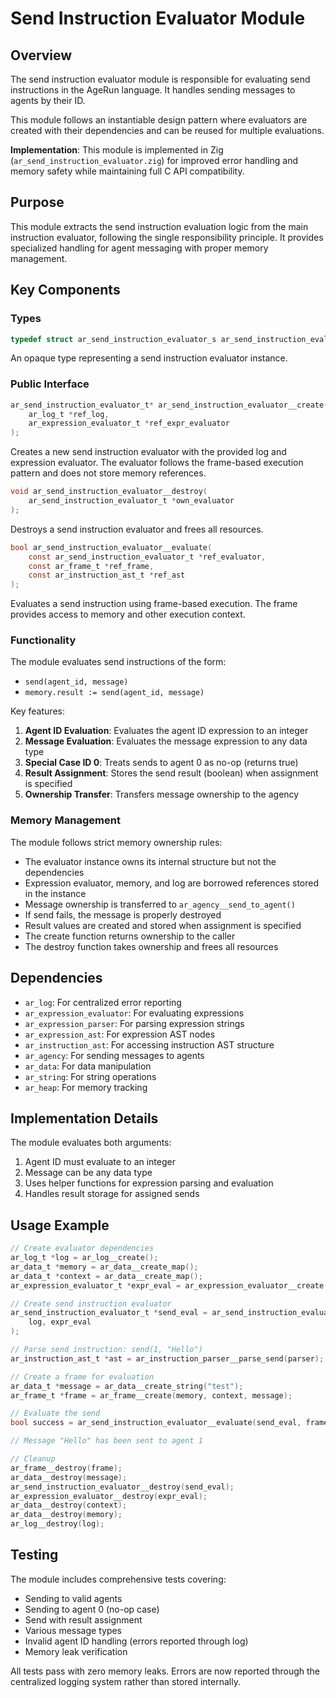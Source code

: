 # Send Instruction Evaluator Module

## Overview

The send instruction evaluator module is responsible for evaluating send instructions in the AgeRun language. It handles sending messages to agents by their ID.

This module follows an instantiable design pattern where evaluators are created with their dependencies and can be reused for multiple evaluations.

**Implementation**: This module is implemented in Zig (`ar_send_instruction_evaluator.zig`) for improved error handling and memory safety while maintaining full C API compatibility.

## Purpose

This module extracts the send instruction evaluation logic from the main instruction evaluator, following the single responsibility principle. It provides specialized handling for agent messaging with proper memory management.

## Key Components

### Types

```c
typedef struct ar_send_instruction_evaluator_s ar_send_instruction_evaluator_t;
```

An opaque type representing a send instruction evaluator instance.

### Public Interface

```c
ar_send_instruction_evaluator_t* ar_send_instruction_evaluator__create(
    ar_log_t *ref_log,
    ar_expression_evaluator_t *ref_expr_evaluator
);
```
Creates a new send instruction evaluator with the provided log and expression evaluator. The evaluator follows the frame-based execution pattern and does not store memory references.

```c
void ar_send_instruction_evaluator__destroy(
    ar_send_instruction_evaluator_t *own_evaluator
);
```
Destroys a send instruction evaluator and frees all resources.

```c
bool ar_send_instruction_evaluator__evaluate(
    const ar_send_instruction_evaluator_t *ref_evaluator,
    const ar_frame_t *ref_frame,
    const ar_instruction_ast_t *ref_ast
);
```
Evaluates a send instruction using frame-based execution. The frame provides access to memory and other execution context.


### Functionality

The module evaluates send instructions of the form:
- `send(agent_id, message)`
- `memory.result := send(agent_id, message)`

Key features:
1. **Agent ID Evaluation**: Evaluates the agent ID expression to an integer
2. **Message Evaluation**: Evaluates the message expression to any data type
3. **Special Case ID 0**: Treats sends to agent 0 as no-op (returns true)
4. **Result Assignment**: Stores the send result (boolean) when assignment is specified
5. **Ownership Transfer**: Transfers message ownership to the agency

### Memory Management

The module follows strict memory ownership rules:
- The evaluator instance owns its internal structure but not the dependencies
- Expression evaluator, memory, and log are borrowed references stored in the instance
- Message ownership is transferred to `ar_agency__send_to_agent()`
- If send fails, the message is properly destroyed
- Result values are created and stored when assignment is specified
- The create function returns ownership to the caller
- The destroy function takes ownership and frees all resources

## Dependencies

- `ar_log`: For centralized error reporting
- `ar_expression_evaluator`: For evaluating expressions
- `ar_expression_parser`: For parsing expression strings
- `ar_expression_ast`: For expression AST nodes
- `ar_instruction_ast`: For accessing instruction AST structure
- `ar_agency`: For sending messages to agents
- `ar_data`: For data manipulation
- `ar_string`: For string operations
- `ar_heap`: For memory tracking

## Implementation Details

The module evaluates both arguments:
1. Agent ID must evaluate to an integer
2. Message can be any data type
3. Uses helper functions for expression parsing and evaluation
4. Handles result storage for assigned sends

## Usage Example

```c
// Create evaluator dependencies
ar_log_t *log = ar_log__create();
ar_data_t *memory = ar_data__create_map();
ar_data_t *context = ar_data__create_map();
ar_expression_evaluator_t *expr_eval = ar_expression_evaluator__create(log, memory, context);

// Create send instruction evaluator
ar_send_instruction_evaluator_t *send_eval = ar_send_instruction_evaluator__create(
    log, expr_eval
);

// Parse send instruction: send(1, "Hello")
ar_instruction_ast_t *ast = ar_instruction_parser__parse_send(parser);

// Create a frame for evaluation
ar_data_t *message = ar_data__create_string("test");
ar_frame_t *frame = ar_frame__create(memory, context, message);

// Evaluate the send
bool success = ar_send_instruction_evaluator__evaluate(send_eval, frame, ast);

// Message "Hello" has been sent to agent 1

// Cleanup
ar_frame__destroy(frame);
ar_data__destroy(message);
ar_send_instruction_evaluator__destroy(send_eval);
ar_expression_evaluator__destroy(expr_eval);
ar_data__destroy(context);
ar_data__destroy(memory);
ar_log__destroy(log);
```

## Testing

The module includes comprehensive tests covering:
- Sending to valid agents
- Sending to agent 0 (no-op case)
- Send with result assignment
- Various message types
- Invalid agent ID handling (errors reported through log)
- Memory leak verification

All tests pass with zero memory leaks. Errors are now reported through the centralized logging system rather than stored internally.